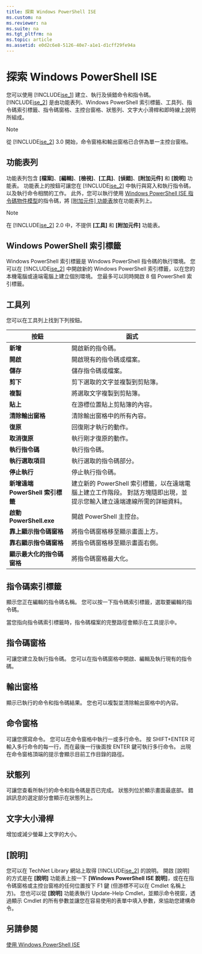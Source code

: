 ```yaml
---
title: 探索 Windows PowerShell ISE
ms.custom: na
ms.reviewer: na
ms.suite: na
ms.tgt_pltfrm: na
ms.topic: article
ms.assetid: e0d2c6e8-5126-40e7-a1e1-d1cff29fe94a
---
```

# 探索 Windows PowerShell ISE
您可以使用 [!INCLUDE[ise_1](../Token/ise_1_md.md)] 建立、執行及偵錯命令和指令碼。 [!INCLUDE[ise_2](../Token/ise_2_md.md)] 是由功能表列、Windows PowerShell 索引標籤、工具列、指令碼索引標籤、指令碼窗格、主控台窗格、狀態列、文字大小滑桿和即時線上說明所組成。

> [!NOTE]
> 從 [!INCLUDE[ise_2](../Token/ise_2_md.md)] 3.0 開始，命令窗格和輸出窗格已合併為單一主控台窗格。

## 功能表列
功能表列包含 **[檔案]**、**[編輯]**、**[檢視]**、**[工具]**、**[偵錯]**、**[附加元件]** 和 **[說明]** 功能表。 功能表上的按鈕可讓您在 [!INCLUDE[ise_2](../Token/ise_2_md.md)] 中執行與寫入和執行指令碼，以及執行命令相關的工作。 此外，您可以執行使用 [Windows PowerShell ISE 指令碼物件模型](https://technet.microsoft.com/en-us/library/1737ddb7-c20d-4e6b-a0d3-68cc2650f2a1)的指令碼，將 [[附加元件] 功能表](https://technet.microsoft.com/en-us/library/412dd662-417a-4661-ada2-558802d0f6d2#submenus)放在功能表列上。

> [!NOTE]
> 在 [!INCLUDE[ise_2](../Token/ise_2_md.md)] 2.0 中，不提供 **[工具]** 和 **[附加元件]** 功能表。

## Windows PowerShell 索引標籤
Windows PowerShell 索引標籤是 Windows PowerShell 指令碼的執行環境。 您可以在 [!INCLUDE[ise_2](../Token/ise_2_md.md)] 中開啟新的 Windows PowerShell 索引標籤，以在您的本機電腦或遠端電腦上建立個別環境。 您最多可以同時開啟 8 個 PowerShell 索引標籤。

## 工具列
您可以在工具列上找到下列按鈕。

|按鈕|函式|
|----------|------------|
|**新增**|開啟新的指令碼。|
|**開啟**|開啟現有的指令碼或檔案。|
|**儲存**|儲存指令碼或檔案。|
|**剪下**|剪下選取的文字並複製到剪貼簿。|
|**複製**|將選取文字複製到剪貼簿。|
|**貼上**|在游標位置貼上剪貼簿的內容。|
|**清除輸出窗格**|清除輸出窗格中的所有內容。|
|**復原**|回復剛才執行的動作。|
|**取消復原**|執行剛才復原的動作。|
|**執行指令碼**|執行指令碼。|
|**執行選取項目**|執行選取的指令碼部分。|
|**停止執行**|停止執行指令碼。|
|**新增遠端 PowerShell 索引標籤**|建立新的 PowerShell 索引標籤，以在遠端電腦上建立工作階段。 對話方塊隨即出現，並提示您輸入建立遠端連線所需的詳細資料。|
|**啟動 PowerShell.exe**|開啟 PowerShell 主控台。|
|**靠上顯示指令碼窗格**|將指令碼窗格移至顯示畫面上方。|
|**靠右顯示指令碼窗格**|將指令碼窗格移至顯示畫面右側。|
|**顯示最大化的指令碼窗格**|將指令碼窗格最大化。|

## 指令碼索引標籤
顯示您正在編輯的指令碼名稱。 您可以按一下指令碼索引標籤，選取要編輯的指令碼。

當您指向指令碼索引標籤時，指令碼檔案的完整路徑會顯示在工具提示中。

## 指令碼窗格
可讓您建立及執行指令碼。 您可以在指令碼窗格中開啟、編輯及執行現有的指令碼。

## 輸出窗格
顯示已執行的命令和指令碼結果。 您也可以複製並清除輸出窗格中的內容。

## 命令窗格
可讓您撰寫命令。 您可以在命令窗格中執行一或多行命令。 按 SHIFT+ENTER 可輸入多行命令的每一行，而在最後一行後面按 ENTER 鍵可執行多行命令。 出現在命令窗格頂端的提示會顯示目前工作目錄的路徑。

## 狀態列
可讓您查看所執行的命令和指令碼是否已完成。 狀態列位於顯示畫面最底部。 錯誤訊息的選定部分會顯示在狀態列上。

## 文字大小滑桿
增加或減少螢幕上文字的大小。

## [說明]
您可以在 TechNet Library 網站上取得 [!INCLUDE[ise_2](../Token/ise_2_md.md)] 的說明。 開啟 [說明] 的方式是在 **[說明]** 功能表上按一下 **[Windows PowerShell ISE 說明]**，或在在指令碼窗格或主控台窗格的任何位置按下 F1 鍵 (但游標不可以在 Cmdlet 名稱上方)。 您也可以從 **[說明]** 功能表執行 Update-Help Cmdlet，並顯示命令視窗，透過顯示 Cmdlet 的所有參數並讓您在容易使用的表單中填入參數，來協助您建構命令。

## 另請參閱
[使用 Windows PowerShell ISE](../Topic/Using-the-Windows-PowerShell-ISE.md)



<!--HONumber=Apr16_HO2-->


